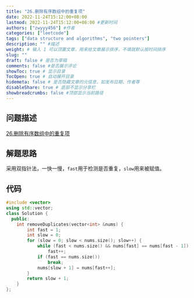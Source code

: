 ```yaml
---
title: "26.删除有序数组中的重复项"
date: 2022-11-24T15:12:00+08:00
lastmod: 2022-11-24T15:12:00+08:00 #更新时间
authors: ["zwyyy456"] #作者
categories: ["leetcode"]
tags: ["data structure and algorithms", "two pointers"]
description: "" #描述
weight: # 输入 1 可以顶置文章，用来给文章展示排序，不填就默认按时间排序
slug: ""
draft: false # 是否为草稿
comments: false #是否展示评论
showToc: true # 显示目录
TocOpen: true # 自动展开目录
hidemeta: false # 是否隐藏文章的元信息，如发布日期、作者等
disableShare: true # 底部不显示分享栏
showbreadcrumbs: false #顶部显示当前路径
---
```

## 问题描述
[26.删除有序数组中的重复项](https://leetcode.cn/problems/remove-duplicates-from-sorted-array/)

## 解题思路
采用双指针法，一快一慢，`fast`用于检测是否重复，`slow`用来被赋值。

## 代码
```cpp
#include <vector>
using std::vector;
class Solution {
  public:
    int removeDuplicates(vector<int> &nums) {
        int fast = 1;
        int slow = 0;
        for (slow = 0; slow < nums.size(); slow++) {
            while (fast < nums.size() && nums[fast] == nums[fast - 1])
                fast++;
            if (fast == nums.size())
                break;
            nums[slow + 1] = nums[fast++];
        }
        return slow + 1;
    }
};
```

